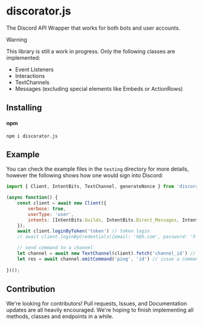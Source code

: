 # discorator.js
The Discord API Wrapper that works for both bots and user accounts.

> [!WARNING]  
> This library is still a work in progress. Only the following classes are implemented:
> * Event Listeners
> * Interactions
> * TextChannels
> * Messages (excluding special elements like Embeds or ActionRows)

## Installing
#### npm
```
npm i discorator.js
```

## Example
You can check the example files in the `testing` directory for more details, however the following shows how one would sign into Discord:
```js
import { Client, IntentBits, TextChannel, generateNonce } from 'discorator.js'

(async function() {
    const client = await new Client({ 
        verbose: true, 
        userType: 'user',
        intents: [IntentBits.Guilds, IntentBits.Direct_Messages, IntentBits.Message_Content, IntentBits.Guild_Messages]
    });
    await client.loginByToken('token') // token login
    // await client.loginByCredentials({email: 'h@h.com', password: 'h', captchaToken: '2captcha-token'}) // credential login (todo: totp support)

    // send command to a channel
    let channel = await new TextChannel(client).fetch('channel_id') // create a new channel and initialize it
    let res = await channel.emitCommand('ping', 'id') // issue a command (name and application id), subcommand and args are under the 'options' argument, although they need to be manually constructed at the moment.
    
})();
```

## Contribution
We're looking for contributors! Pull requests, Issues, and Documentation updates are all heavily encouraged.
We're hoping to finish implementing all methods, classes and endpoints in a while.

